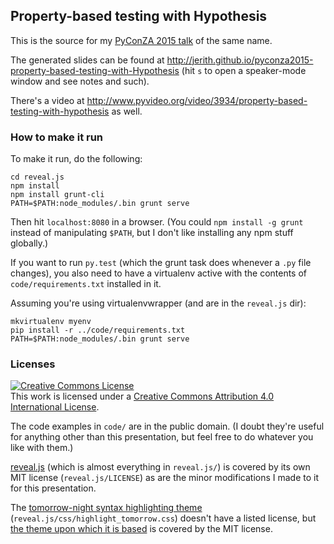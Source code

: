 ## Property-based testing with Hypothesis

This is the source for my
[PyConZA 2015 talk](https://2015.za.pycon.org/talks/8/) of the same name.

The generated slides can be found at
http://jerith.github.io/pyconza2015-property-based-testing-with-Hypothesis
(hit `s` to open a speaker-mode window and see notes and such).

There's a video at
http://www.pyvideo.org/video/3934/property-based-testing-with-hypothesis as
well.

### How to make it run

To make it run, do the following:

    cd reveal.js
    npm install
    npm install grunt-cli
    PATH=$PATH:node_modules/.bin grunt serve

Then hit `localhost:8080` in a browser. (You could `npm install -g grunt`
instead of manipulating `$PATH`, but I don't like installing any npm stuff
globally.)

If you want to run `py.test` (which the grunt task does whenever a `.py` file
changes), you also need to have a virtualenv active with the contents of
`code/requirements.txt` installed in it.

Assuming you're using virtualenvwrapper (and are in the `reveal.js` dir):

    mkvirtualenv myenv
    pip install -r ../code/requirements.txt
    PATH=$PATH:node_modules/.bin grunt serve

### Licenses

<a rel="license" href="http://creativecommons.org/licenses/by/4.0/"><img alt="Creative Commons License" style="border-width:0" src="https://i.creativecommons.org/l/by/4.0/88x31.png" /></a><br />This work is licensed under a <a rel="license" href="http://creativecommons.org/licenses/by/4.0/">Creative Commons Attribution 4.0 International License</a>.

The code examples in `code/` are in the public domain. (I doubt they're useful
for anything other than this presentation, but feel free to do whatever you
like with them.)

[reveal.js][1] (which is almost everything in `reveal.js/`) is covered by its
own MIT license (`reveal.js/LICENSE`) as are the minor modifications I made to
it for this presentation.

The [tomorrow-night syntax highlighting theme][2]
(`reveal.js/css/highlight_tomorrow.css`) doesn't have a listed license, but
[the theme upon which it is based][3] is covered by the MIT license.

[1]: https://github.com/hakimel/reveal.js
[2]: http://jmblog.github.io/color-themes-for-highlightjs/tomorrow-night/
[3]: https://github.com/chriskempson/tomorrow-theme
